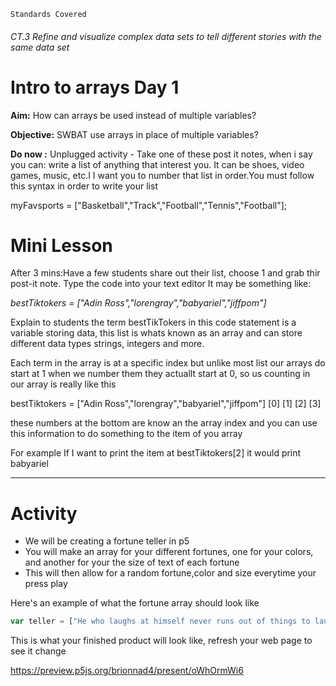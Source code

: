 	Standards Covered


###### CT.3 Refine and visualize complex data sets to tell different stories with the same data set

# Intro to arrays Day 1
**Aim:** How can arrays be used instead of multiple variables?

**Objective:** SWBAT use arrays in place of multiple variables?


**Do now :** Unplugged activity - Take one of these post it notes, when i say you can: write a list of anything that interest you. It can be shoes, video games, music, etc.I I want you to number that list in order.You must follow this syntax in order to write your list

myFavsports = ["Basketball","Track","Football","Tennis","Football"];

# Mini Lesson
    
After 3 mins:Have a few students share out their list, choose 1 and grab thir post-it note. Type the code into your text editor
It may be something like:

*bestTiktokers = ["Adin Ross","lorengray","babyariel","jiffpom"]*

Explain to students the term bestTikTokers in this code statement is a variable storing data, this list is whats known as an array and can store different data types strings, integers and more.

Each term in the array is at a specific index 
but unlike most list our arrays do start at 1 when we number them they actuallt start at 0, so us counting in our array is really like this

bestTiktokers = ["Adin Ross","lorengray","babyariel","jiffpom"]
                     [0]         [1]        [2]         [3]

these numbers at the bottom are know an the array index and you can use this information to do something  to the item of you array

For example If I want to print the item at bestTiktokers[2] it would print babyariel

-----------------------------

# Activity

- We will be creating a fortune teller in p5 
- You will make an array for your different fortunes, one for your colors, and another for your the size of text of each fortune
- This will then allow for a random fortune,color and size everytime your press play

Here's an example of what the fortune array should look like
```javascript
var teller = ["He who laughs at himself never runs out of things to laugh at.", "You will die alone and poorly dressed.", "Don’t eat the paper.", "You are not illiterate.", "You have rice in your teeth."]
```

This is what your finished product will look like, refresh your web page to see it change

https://preview.p5js.org/brionnad4/present/oWhOrmWi6
